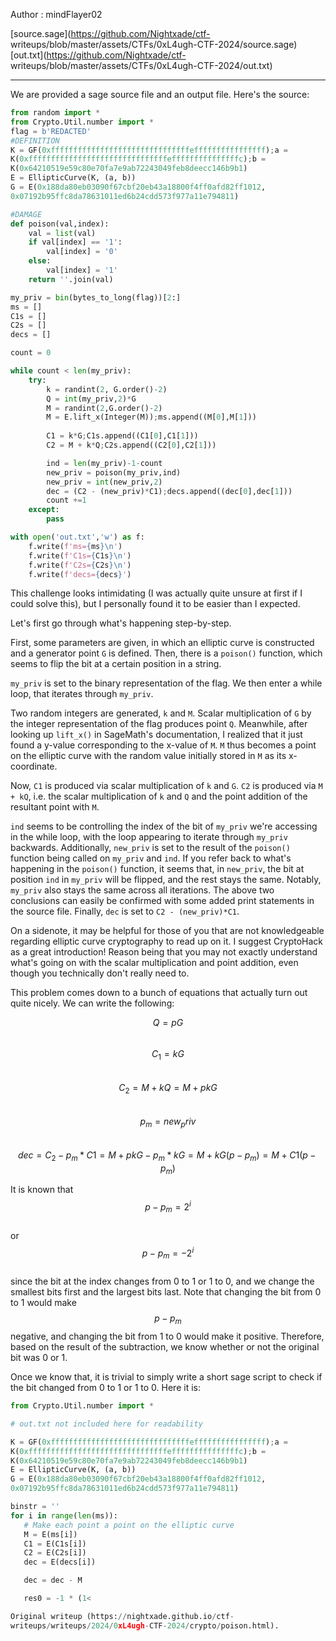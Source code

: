 <script  
 src="https://cdn.mathjax.org/mathjax/latest/MathJax.js?config=TeX-AMS-
MML_HTMLorMML"  
 type="text/javascript">  
</script>

Author : mindFlayer02  

[source.sage](https://github.com/Nightxade/ctf-
writeups/blob/master/assets/CTFs/0xL4ugh-CTF-2024/source.sage)  
[out.txt](https://github.com/Nightxade/ctf-
writeups/blob/master/assets/CTFs/0xL4ugh-CTF-2024/out.txt)  

---

We are provided a sage source file and an output file. Here's the source:  

```py  
from random import *  
from Crypto.Util.number import *  
flag = b'REDACTED'  
#DEFINITION  
K = GF(0xfffffffffffffffffffffffffffffffeffffffffffffffff);a =
K(0xfffffffffffffffffffffffffffffffefffffffffffffffc);b =
K(0x64210519e59c80e70fa7e9ab72243049feb8deecc146b9b1)  
E = EllipticCurve(K, (a, b))  
G = E(0x188da80eb03090f67cbf20eb43a18800f4ff0afd82ff1012,
0x07192b95ffc8da78631011ed6b24cdd573f977a11e794811)

#DAMAGE  
def poison(val,index):  
	val = list(val)  
	if val[index] == '1':   
		val[index] = '0'  
	else:   
		val[index] = '1'  
	return ''.join(val)

my_priv = bin(bytes_to_long(flag))[2:]  
ms = []  
C1s = []  
C2s = []  
decs = []

count = 0

while count < len(my_priv):  
	try:   
		k = randint(2, G.order()-2)  
		Q = int(my_priv,2)*G  
		M = randint(2,G.order()-2)  
		M = E.lift_x(Integer(M));ms.append((M[0],M[1]))  
  
		C1 = k*G;C1s.append((C1[0],C1[1]))  
		C2 = M + k*Q;C2s.append((C2[0],C2[1]))

		ind = len(my_priv)-1-count  
		new_priv = poison(my_priv,ind)  
		new_priv = int(new_priv,2)  
		dec = (C2 - (new_priv)*C1);decs.append((dec[0],dec[1]))  
		count +=1   
	except:   
		pass

with open('out.txt','w') as f:  
	f.write(f'ms={ms}\n')  
	f.write(f'C1s={C1s}\n')  
	f.write(f'C2s={C2s}\n')  
	f.write(f'decs={decs}')  
```

This challenge looks intimidating (I was actually quite unsure at first if I
could solve this), but I personally found it to be easier than I expected.  

Let's first go through what's happening step-by-step.  

First, some parameters are given, in which an elliptic curve is constructed
and a generator point `G` is defined. Then, there is a `poison()` function,
which seems to flip the bit at a certain position in a string.  

`my_priv` is set to the binary representation of the flag. We then enter a
while loop, that iterates through `my_priv`.  

Two random integers are generated, `k` and `M`. Scalar multiplication of `G`
by the integer representation of the flag produces point `Q`. Meanwhile, after
looking up `lift_x()` in SageMath's documentation, I realized that it just
found a y-value corresponding to the x-value of `M`. `M` thus becomes a point
on the elliptic curve with the random value initially stored in `M` as its
x-coordinate.  

Now, `C1` is produced via scalar multiplication of `k` and `G`. `C2` is
produced via `M + kQ`, i.e. the scalar multiplication of `k` and `Q` and the
point addition of the resultant point with `M`.  

`ind` seems to be controlling the index of the bit of `my_priv` we're
accessing in the while loop, with the loop appearing to iterate through
`my_priv` backwards. Additionally, `new_priv` is set to the result of the
`poison()` function being called on `my_priv` and `ind`. If you refer back to
what's happening in the `poison()` function, it seems that, in `new_priv`, the
bit at position `ind` in `my_priv` will be flipped, and the rest stays the
same. Notably, `my_priv` also stays the same across all iterations. The above
two conclusions can easily be confirmed with some added print statements in
the source file.  Finally, `dec` is set to `C2 - (new_priv)*C1`.  

On a sidenote, it may be helpful for those of you that are not knowledgeable
regarding elliptic curve cryptography to read up on it. I suggest CryptoHack
as a great introduction! Reason being that you may not exactly understand
what's going on with the scalar multiplication and point addition, even though
you technically don't really need to.  

This problem comes down to a bunch of equations that actually turn out quite
nicely. We can write the following:  

$$Q = pG$$  
$$C_1 = kG$$  
$$C_2 = M + kQ = M + pkG$$  
$$p_m = new_priv$$  
$$dec = C_2 - p_m*C1 = M + pkG - p_m*kG = M + kG(p - p_m) = M + C1(p - p_m)$$  

It is known that  
$$p - p_m = 2^i$$  
or  
$$p - p_m = -2^i$$  
since the bit at the index changes from 0 to 1 or 1 to 0, and we change the
smallest bits first and the largest bits last. Note that changing the bit from
0 to 1 would make $$p - p_m$$ negative, and changing the bit from 1 to 0 would
make it positive. Therefore, based on the result of the subtraction, we know
whether or not the original bit was 0 or 1.  

Once we know that, it is trivial to simply write a short sage script to check
if the bit changed from 0 to 1 or 1 to 0. Here it is:  

```py  
from Crypto.Util.number import *

# out.txt not included here for readability

K = GF(0xfffffffffffffffffffffffffffffffeffffffffffffffff);a =
K(0xfffffffffffffffffffffffffffffffefffffffffffffffc);b =
K(0x64210519e59c80e70fa7e9ab72243049feb8deecc146b9b1)  
E = EllipticCurve(K, (a, b))  
G = E(0x188da80eb03090f67cbf20eb43a18800f4ff0afd82ff1012,
0x07192b95ffc8da78631011ed6b24cdd573f977a11e794811)

binstr = ''  
for i in range(len(ms)):  
   # Make each point a point on the elliptic curve  
   M = E(ms[i])  
   C1 = E(C1s[i])  
   C2 = E(C2s[i])  
   dec = E(decs[i])

   dec = dec - M

   res0 = -1 * (1<

Original writeup (https://nightxade.github.io/ctf-
writeups/writeups/2024/0xL4ugh-CTF-2024/crypto/poison.html).